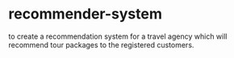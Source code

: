 # recommender-system
to create a recommendation system for a travel agency which will recommend tour packages to the registered customers.
